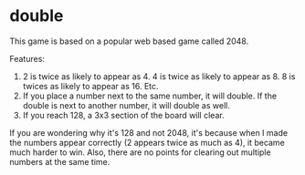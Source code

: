 # double

This game is based on a popular web based game called 2048.

Features:

1. 2 is twice as likely to appear as 4. 4 is twice as likely to appear as 8. 8 is twices as likely to appear as 16. Etc.
2. If you place a number next to the same number, it will double. If the double is next to another number, it will double as well.
3. If you reach 128, a 3x3 section of the board will clear.

If you are wondering why it's 128 and not 2048, it's because when I made the numbers appear correctly (2 appears twice as much as 4), it became much harder to win.
Also, there are no points for clearing out multiple numbers at the same time.
